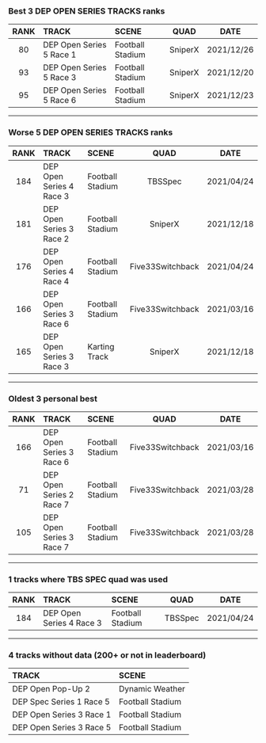 ### Best 3 DEP OPEN SERIES TRACKS ranks
|RANK|TRACK|SCENE|QUAD|DATE|
|:---:|:---|:---|:---:|:---:|
|80|DEP Open Series 5 Race 1|Football Stadium|SniperX|2021/12/26|
|93|DEP Open Series 5 Race 3|Football Stadium|SniperX|2021/12/20|
|95|DEP Open Series 5 Race 6|Football Stadium|SniperX|2021/12/23|
---
### Worse 5 DEP OPEN SERIES TRACKS ranks
|RANK|TRACK|SCENE|QUAD|DATE|
|:---:|:---|:---|:---:|:---:|
|184|DEP Open Series 4 Race 3|Football Stadium|TBSSpec|2021/04/24|
|181|DEP Open Series 3 Race 2|Football Stadium|SniperX|2021/12/18|
|176|DEP Open Series 4 Race 4|Football Stadium|Five33Switchback|2021/04/24|
|166|DEP Open Series 3 Race 6|Football Stadium|Five33Switchback|2021/03/16|
|165|DEP Open Series 3 Race 3|Karting Track|SniperX|2021/12/18|
---
### Oldest 3 personal best
|RANK|TRACK|SCENE|QUAD|DATE|
|:---:|:---|:---|:---:|:---:|
|166|DEP Open Series 3 Race 6|Football Stadium|Five33Switchback|2021/03/16|
|71|DEP Open Series 2 Race 7|Football Stadium|Five33Switchback|2021/03/28|
|105|DEP Open Series 3 Race 7|Football Stadium|Five33Switchback|2021/03/28|
---
### 1 tracks where TBS SPEC quad was used
|RANK|TRACK|SCENE|QUAD|DATE|
|:---:|:---|:---|:---:|:---:|
|184|DEP Open Series 4 Race 3|Football Stadium|TBSSpec|2021/04/24|
---
### 4 tracks without data (200+ or not in leaderboard)
|TRACK|SCENE|
|:---|:---|
|DEP Open Pop-Up 2|Dynamic Weather|
|DEP Spec Series 1 Race 5|Football Stadium|
|DEP Open Series 3 Race 1|Football Stadium|
|DEP Open Series 3 Race 5|Football Stadium|
